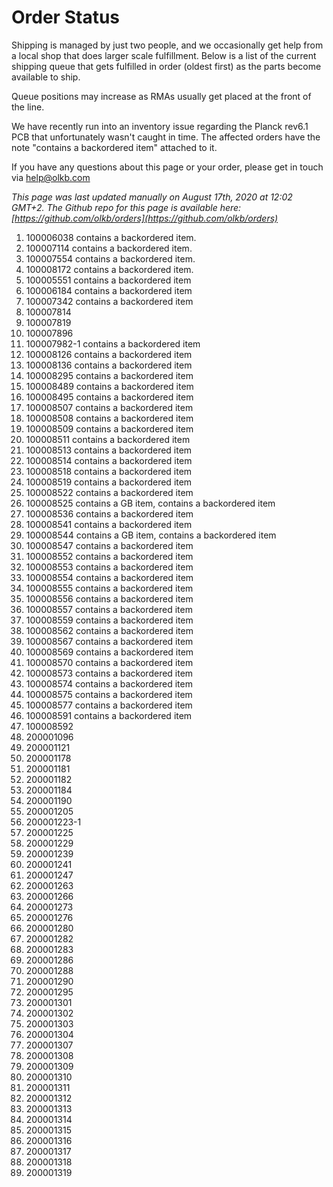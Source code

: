 # Order Status

Shipping is managed by just two people, and we occasionally get help from a local shop that does larger scale fulfillment. Below is a list of the current shipping queue that gets fulfilled in order (oldest first) as the parts become available to ship.

Queue positions may increase as RMAs usually get placed at the front of the line.

We have recently run into an inventory issue regarding the Planck rev6.1 PCB that unfortunately wasn't caught in time. The affected orders have the note "contains a backordered item" attached to it.

If you have any questions about this page or your order, please get in touch via help@olkb.com

*This page was last updated manually on August 17th, 2020 at 12:02 GMT+2. The Github repo for this page is available here: [https://github.com/olkb/orders](https://github.com/olkb/orders)*

 1. 100006038 contains a backordered item.
 2. 100007114 contains a backordered item.
 3. 100007554 contains a backordered item.
 4. 100008172 contains a backordered item.
 5. 100005551 contains a backordered item
 6. 100006184 contains a backordered item
 7. 100007342 contains a backordered item
 8. 100007814
 9. 100007819
 10. 100007896
 11. 100007982-1 contains a backordered item
 12. 100008126 contains a backordered item
 13. 100008136 contains a backordered item
 14. 100008295 contains a backordered item 
 15. 100008489 contains a backordered item 
 16. 100008495 contains a backordered item 
 17. 100008507 contains a backordered item 
 18. 100008508 contains a backordered item
 19. 100008509 contains a backordered item
 20. 100008511 contains a backordered item
 21. 100008513 contains a backordered item
 22. 100008514 contains a backordered item
 23. 100008518 contains a backordered item
 24. 100008519 contains a backordered item
 25. 100008522 contains a backordered item
 26. 100008525 contains a GB item, contains a backordered item
 27. 100008536 contains a backordered item
 28. 100008541 contains a backordered item
 29. 100008544 contains a GB item, contains a backordered item
 30. 100008547 contains a backordered item
 31. 100008552 contains a backordered item
 32. 100008553 contains a backordered item
 33. 100008554 contains a backordered item
 34. 100008555 contains a backordered item
 35. 100008556 contains a backordered item
 36. 100008557 contains a backordered item
 37. 100008559 contains a backordered item
 38. 100008562 contains a backordered item
 39. 100008567 contains a backordered item
 40. 100008569 contains a backordered item
 41. 100008570 contains a backordered item
 42. 100008573 contains a backordered item
 43. 100008574 contains a backordered item
 44. 100008575 contains a backordered item
 45. 100008577 contains a backordered item
 46. 100008591 contains a backordered item
 47. 100008592
 48. 200001096
 49. 200001121
 50. 200001178
 51. 200001181
 52. 200001182
 53. 200001184
 54. 200001190
 55. 200001205
 56. 200001223-1
 57. 200001225
 58. 200001229
 59. 200001239
 60. 200001241
 61. 200001247
 62. 200001263
 63. 200001266
 64. 200001273
 65. 200001276
 66. 200001280
 67. 200001282
 68. 200001283
 69. 200001286
 70. 200001288
 71. 200001290
 72. 200001295
 73. 200001301
 74. 200001302
 75. 200001303
 76. 200001304
 77. 200001307
 78. 200001308
 79. 200001309
 80. 200001310
 81. 200001311
 82. 200001312
 83. 200001313
 84. 200001314
 85. 200001315
 86. 200001316
 87. 200001317
 88. 200001318
 89. 200001319
